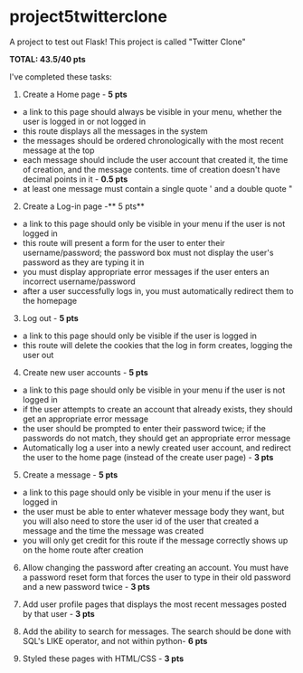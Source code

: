# project5twitterclone
A project to test out Flask! This project is called "Twitter Clone" 

**TOTAL: 43.5/40 pts**

I've completed these tasks: 

1) Create a Home page - **5 pts**
- a link to this page should always be visible in your menu, whether the user is logged in or not logged in
- this route displays all the messages in the system
- the messages should be ordered chronologically with the most recent message at the top
- each message should include the user account that created it, the time of creation, and the message contents. time of creation doesn't have decimal points in it - **0.5 pts**
- at least one message must contain a single quote ' and a double quote "


2) Create a Log-in page -** 5 pts**
- a link to this page should only be visible in your menu if the user is not logged in
- this route will present a form for the user to enter their username/password; the password box must not display the user's password as they are typing it in
- you must display appropriate error messages if the user enters an incorrect username/password
- after a user successfully logs in, you must automatically redirect them to the homepage

3) Log out - **5 pts**
- a link to this page should only be visible if the user is logged in
- this route will delete the cookies that the log in form creates, logging the user out

4) Create new user accounts - **5 pts**
- a link to this page should only be visible in your menu if the user is not logged in
- if the user attempts to create an account that already exists, they should get an appropriate error message
- the user should be prompted to enter their password twice; if the passwords do not match, they should get an appropriate error message
- Automatically log a user into a newly created user account, and redirect the user to the home page (instead of the create user page) - **3 pts**

5) Create a message - **5 pts**
- a link to this page should only be visible in your menu if the user is logged in
- the user must be able to enter whatever message body they want, but you will also need to store the user id of the user that created a message and the time the message was created
- you will only get credit for this route if the message correctly shows up on the home route after creation

6) Allow changing the password after creating an account. You must have a password reset form that forces the user to type in their old password and a new password twice - **3 pts**

7) Add user profile pages that displays the most recent messages posted by that user - **3 pts**

8) Add the ability to search for messages. The search should be done with SQL's LIKE operator, and not within python- **6 pts**

8) Styled these pages with HTML/CSS - **3 pts**
